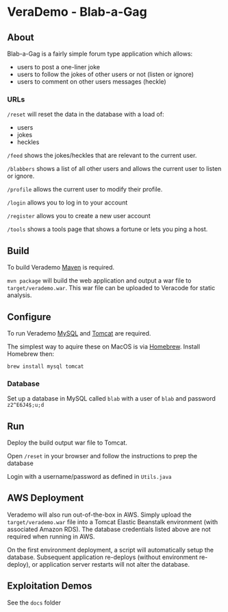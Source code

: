 # VeraDemo - Blab-a-Gag ##

## About

Blab-a-Gag is a fairly simple forum type application which allows:
 - users to post a one-liner joke
 - users to follow the jokes of other users or not (listen or ignore)
 - users to comment on other users messages (heckle)
 
### URLs

`/reset` will reset the data in the database with a load of:
 - users
 - jokes
 - heckles
  
`/feed` shows the jokes/heckles that are relevant to the current user.

`/blabbers` shows a list of all other users and allows the current user to listen or ignore.

`/profile` allows the current user to modify their profile.

`/login` allows you to log in to your account

`/register` allows you to create a new user account

`/tools` shows a tools page that shows a fortune or lets you ping a host.


## Build

To build Verademo [Maven](https://maven.apache.org) is required.

`mvn package` will build the web application and output a war file to `target/verademo.war`. This war file can be uploaded to Veracode for static analysis.

## Configure

To run Verademo [MySQL](https://www.mysql.com/) and [Tomcat](https://tomcat.apache.org/) are required.

The simplest way to aquire these on MacOS is via [Homebrew](http://brew.sh/). Install Homebrew then:

    brew install mysql tomcat

### Database

Set up a database in MySQL called `blab` with a user of `blab` and password `z2^E6J4$;u;d`
 
## Run

Deploy the build output war file to Tomcat.

Open `/reset` in your browser and follow the instructions to prep the database

Login with a username/password as defined in `Utils.java`

## AWS Deployment

Verademo will also run out-of-the-box in AWS. Simply upload the `target/verademo.war` file into a Tomcat Elastic Beanstalk environment (with associated Amazon RDS). The database credentials listed above are not required when running in AWS.

On the first environment deployment, a script will automatically setup the database. Subsequent application re-deploys (without environment re-deploy), or application server restarts will not alter the database.

## Exploitation Demos

See the `docs` folder
